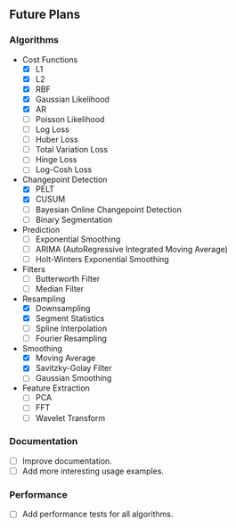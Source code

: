 ## Future Plans

### Algorithms

- Cost Functions
    - [x] L1
    - [x] L2
    - [x] RBF
    - [x] Gaussian Likelihood
    - [x] AR
    - [ ] Poisson Likelihood
    - [ ] Log Loss
    - [ ] Huber Loss
    - [ ] Total Variation Loss
    - [ ] Hinge Loss
    - [ ] Log-Cosh Loss
- Changepoint Detection
    - [x] PELT
    - [x] CUSUM
    - [ ] Bayesian Online Changepoint Detection
    - [ ] Binary Segmentation
- Prediction
    - [ ] Exponential Smoothing
    - [ ] ARIMA (AutoRegressive Integrated Moving Average)
    - [ ] Holt-Winters Exponential Smoothing
- Filters
    - [ ] Butterworth Filter
    - [ ] Median Filter
- Resampling
    - [x] Downsampling
    - [x] Segment Statistics
    - [ ] Spline Interpolation
    - [ ] Fourier Resampling
- Smoothing
    - [x] Moving Average
    - [x] Savitzky-Golay Filter
    - [ ] Gaussian Smoothing
- Feature Extraction
    - [ ] PCA
    - [ ] FFT
    - [ ] Wavelet Transform

### Documentation

- [ ] Improve documentation.
- [ ] Add more interesting usage examples.

### Performance

- [ ] Add performance tests for all algorithms.